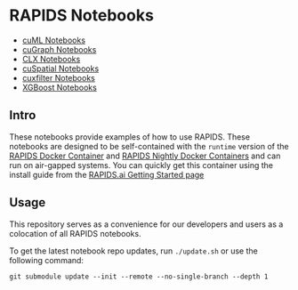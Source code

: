 # RAPIDS Notebooks

- [cuML Notebooks](https://github.com/rapidsai/cuml/tree/branch-22.02/notebooks)
- [cuGraph Notebooks](https://github.com/rapidsai/cugraph/tree/branch-22.02/notebooks)
- [CLX Notebooks](https://github.com/rapidsai/clx/tree/branch-22.02/notebooks)
- [cuSpatial Notebooks](https://github.com/rapidsai/cuspatial/tree/branch-22.02/notebooks)
- [cuxfilter Notebooks](https://github.com/rapidsai/cuxfilter/tree/branch-22.02/notebooks)
- [XGBoost Notebooks](https://github.com/rapidsai/xgboost-conda/tree/branch-22.02/notebooks)

## Intro

These notebooks provide examples of how to use RAPIDS.  These notebooks are designed to be self-contained with the `runtime` version of the [RAPIDS Docker Container](https://hub.docker.com/r/rapidsai/rapidsai/) and [RAPIDS Nightly Docker Containers](https://hub.docker.com/r/rapidsai/rapidsai-nightly) and can run on air-gapped systems.  You can quickly get this container using the install guide from the [RAPIDS.ai Getting Started page](https://rapids.ai/start.html#get-rapids)

## Usage

This repository serves as a convenience for our developers and users as a colocation of all RAPIDS notebooks.

To get the latest notebook repo updates, run `./update.sh` or use the following command:

`git submodule update --init --remote --no-single-branch --depth 1`
